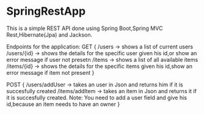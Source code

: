 # SpringRestApp
This is a simple REST API done using Spring Boot,Spring MVC Rest,Hibernate(Jpa) and Jackson.

Endpoints for the application: 
GET {
/users -> shows a list of current users
/users/{id} -> shows the details for the specific user given his id,or show an error message if user not presetn
/items -> shows a list of all available items
/items/{id} -> shows the details for the specific items given his id,show an error message if item not present
}

POST {
/users/addUser -> takes an user in Json and returns him if it is succesfully created
/items/addItem -> takes an item in Json and returns it if it is succesfully created.
Note: You need to add a user field and give his id,because an item needs to have an owner
}

